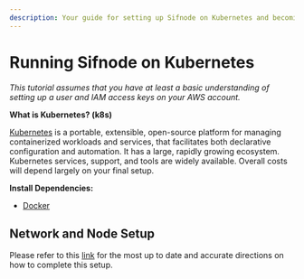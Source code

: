 ```yaml
---
description: Your guide for setting up Sifnode on Kubernetes and becoming a validator.
---
```


# Running Sifnode on Kubernetes

_This tutorial assumes that you have at least a basic understanding of setting up a user and IAM access keys on your AWS account._

**What is Kubernetes? (k8s)**

[Kubernetes](https://kubernetes.io) is a portable, extensible, open-source platform for managing containerized workloads and services, that facilitates both declarative configuration and automation. It has a large, rapidly growing ecosystem. Kubernetes services, support, and tools are widely available. Overall costs will depend largely on your final setup.

**Install Dependencies:**

* [Docker](https://docs.docker.com/get-docker/)

## Network and Node Setup

Please refer to this [link](https://github.com/Sifchain/sifchain-validators/blob/master/docs/SETUP.md) for the most up to date and accurate directions on how to complete this setup.
